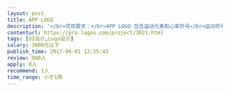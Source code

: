 ```yaml
---                
layout: post       
title: APP LOGO           
description: '</br>项目需求：</br>APP LOGO 包含运动元素和心率符号</br>运动符号不要户外跑步场景， 更多涉及健身俱乐部运动，不需要制定人物或卡通</br>'     
contenturl: https://pro.lagou.com/project/3021.html      
tags: [UI设计,Logo设计]            
salary: 3000元以下          
publish_time: 2017-06-01 12:25:43         
review: 980人                   
apply: 0人                   
recommend: 1人                   
time_range: 小于1周              
---                 
```

